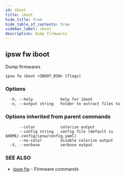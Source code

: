 ```yaml
---
id: iboot
title: iboot
hide_title: true
hide_table_of_contents: true
sidebar_label: iboot
description: Dump firmwares
---
```

## ipsw fw iboot

Dump firmwares

```
ipsw fw iboot <IBOOT_BIN> [flags]
```

### Options

```
  -h, --help            help for iboot
  -o, --output string   Folder to extract files to
```

### Options inherited from parent commands

```
      --color           colorize output
      --config string   config file (default is $HOME/.config/ipsw/config.yaml)
      --no-color        disable colorize output
  -V, --verbose         verbose output
```

### SEE ALSO

* [ipsw fw](/docs/cli/ipsw/fw)	 - Firmware commands

